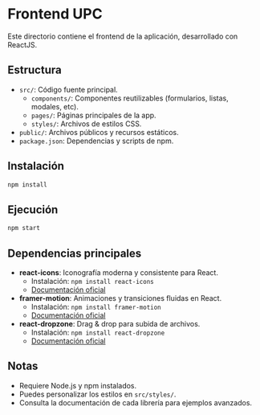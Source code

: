 # Frontend UPC

Este directorio contiene el frontend de la aplicación, desarrollado con ReactJS.

## Estructura
- `src/`: Código fuente principal.
  - `components/`: Componentes reutilizables (formularios, listas, modales, etc).
  - `pages/`: Páginas principales de la app.
  - `styles/`: Archivos de estilos CSS.
- `public/`: Archivos públicos y recursos estáticos.
- `package.json`: Dependencias y scripts de npm.

## Instalación

```bash
npm install
```

## Ejecución

```bash
npm start
```

## Dependencias principales

- **react-icons**: Iconografía moderna y consistente para React.
  - Instalación: `npm install react-icons`
  - [Documentación oficial](https://react-icons.github.io/react-icons/)
- **framer-motion**: Animaciones y transiciones fluidas en React.
  - Instalación: `npm install framer-motion`
  - [Documentación oficial](https://www.framer.com/motion/)
- **react-dropzone**: Drag & drop para subida de archivos.
  - Instalación: `npm install react-dropzone`
  - [Documentación oficial](https://react-dropzone.js.org/)

## Notas
- Requiere Node.js y npm instalados.
- Puedes personalizar los estilos en `src/styles/`.
- Consulta la documentación de cada librería para ejemplos avanzados.
